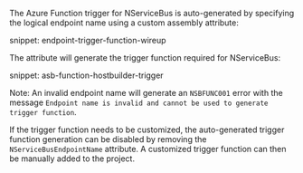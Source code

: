 The Azure Function trigger for NServiceBus is auto-generated by specifying the logical endpoint name using a custom assembly attribute:

snippet: endpoint-trigger-function-wireup

The attribute will generate the trigger function required for NServiceBus:

snippet: asb-function-hostbuilder-trigger

Note: An invalid endpoint name will generate an `NSBFUNC001` error with the message `Endpoint name is invalid and cannot be used to generate trigger function`.

If the trigger function needs to be customized, the auto-generated trigger function generation can be disabled by removing the `NServiceBusEndpointName` attribute. A customized trigger function can then be manually added to the project.